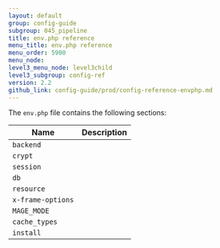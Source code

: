 ```yaml
---
layout: default
group: config-guide
subgroup: 045_pipeline
title: env.php reference
menu_title: env.php reference
menu_order: 5900
menu_node:
level3_menu_node: level3child
level3_subgroup: config-ref
version: 2.2
github_link: config-guide/prod/config-reference-envphp.md
---
```


The `env.php` file contains the following sections:

| Name              | Description |
| ----------------- | ----------- |
| `backend`         |             |
| `crypt`           |             |
| `session`         |             |
| `db`              |             |
| `resource`        |             |
| `x-frame-options` |             |
| `MAGE_MODE`       |             |
| `cache_types`     |             |
| `install`         |             |
